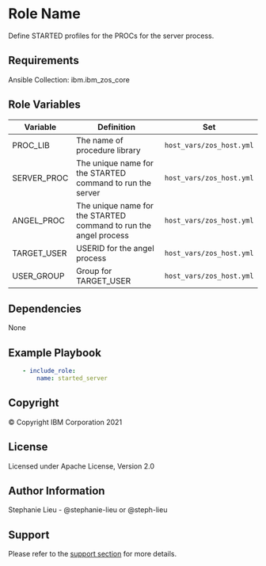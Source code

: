 Role Name
=========

Define STARTED profiles for the PROCs for the server process. 

Requirements
------------

Ansible Collection: ibm.ibm_zos_core


Role Variables
--------------

| Variable      | Definition                             | Set                                              |
| ------------- | ---------------------------------------|--------------------------------------------------|
| PROC_LIB      | The name of procedure library | `host_vars/zos_host.yml`                         |
| SERVER_PROC   | The unique name for the STARTED command to run the server | `host_vars/zos_host.yml`        |
| ANGEL_PROC    | The unique name for the STARTED command to run the angel process | `host_vars/zos_host.yml` | 
| TARGET_USER   | USERID for the angel process | `host_vars/zos_host.yml` | 
| USER_GROUP    | Group for TARGET_USER | `host_vars/zos_host.yml` | 

Dependencies
------------

None

Example Playbook
----------------

```yaml
    - include_role:
        name: started_server
```

Copyright
---------

© Copyright IBM Corporation 2021

License
-------

Licensed under Apache License, Version 2.0

Author Information
------------------

Stephanie Lieu - @stephanie-lieu or @steph-lieu

Support
-------

Please refer to the [support section](https://github.com/IBM/z_ansible_collections_samples/blob/master/README.md#support) for more details.
